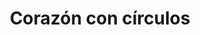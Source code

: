 ---
title: Corazón con círculos
date: 
draft: false

# descripcion
description : Corazón con círculos

materials: Plata 925

color: Plateado

dimensions: 3cm x 2,7cm

code: 02-14-0217

type: "Dijes"

categories: []

# Images
# first image will be shown in the product page
images:
  # - image: "images/path_to_image"
  # La ubicacion de las imagenes es imagenes/Dijes/Dijes.Plata/02-14-0217-corazon-con-circulos
  - image: "./images/dijes/plata/02-14-0217-corazon-con-circulos.JPG"
---
